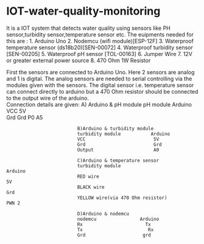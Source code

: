 # IOT-water-quality-monitoring
It is a IOT system that detects water quality using sensors like PH sensor,turbidity sensor,temperature sensor etc. 
The euipments needed for this are : 
                                    1.  Arduino Uno
                                    2.  Nodemcu (wifi module)[ESP-12F]
                                    3.  Waterproof temperature sensor (ds18b20)[SEN-00072]
                                    4.  Waterproof turbidity sensor [SEN-00205]
                                    5.  Waterproof pH sensor [TOL-00163]
                                    6.  Jumper Wire
                                    7.  12V or greater external power source
                                    8.  470 Ohm 1W Resistor  
                                    
First the sensors are connected to Arduino Uno. Here 2 sensors are analog and 1 is digital. The analog sensors are needed to serial controlling via the modules given with the sensors. The digital sensor i.e. temperature sensor can connect directly to arduino but a 470 Ohm resistor should be connected to the output wire of the arduino.                                    
Connection details are given: A) Arduino & pH module
                              pH module           Arduino
                              VCC                 5V    
                              Grd                 Grd
                              P0                  A5
                              
                              B)Arduino & turbidity module
                              turbidity module           Arduino
                              VCC                         5V    
                              Grd                         Grd
                              Output                      A0
                              
                              C)Arduino & temperature sensor
                              turbidity module                                    Arduino
                              RED wire                                              5V    
                              BLACK wire                                            Grd
                              YELLOW wire(via 470 Ohm resistor)                     PWN 2
                              
                              D)Arduino & nodemcu
                              nodemcu                Arduino
                              Rx                       Tx    
                              Tx                        Rx
                              Grd                     grd
                              
                              
                              
                              
